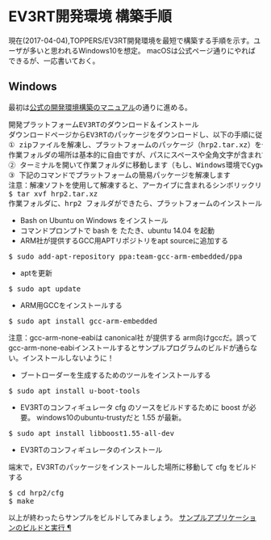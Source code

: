 # EV3RT開発環境 構築手順

現在(2017-04-04),TOPPERS/EV3RT開発環境を最短で構築する手順を示す。ユーザが多いと思われるWindows10を想定。
macOSは公式ページ通りにやればできるが、一応書いておく。

## Windows

最初は[公式の開発環境構築のマニュアル](http://dev.toppers.jp/trac_user/ev3pf/wiki/DevEnv#開発環境構築のマニュアル)の通りに進める。
<pre>
開発プラットフォームEV3RTのダウンロード＆インストール
ダウンロードページからEV3RTのパッケージをダウンロードし、以下の手順に従ってインストールしてください。 
① zipファイルを解凍し、プラットフォームのパッケージ（hrp2.tar.xz）を作業フォルダに移動します。 
作業フォルダの場所は基本的に自由ですが、パスにスペースや全角文字が含まれている場所は避けてください。 
② ターミナルを開いて作業フォルダに移動します（もし、Windows環境でCygwinをインストールしていない方は、先に「開発環境（クロスコンパイラ，ツール）のインストール」を実施してください）。 
③ 下記のコマンドでプラットフォームの簡易パッケージを解凍します 
注意：解凍ソフトを使用して解凍すると、アーカイブに含まれるシンボリックリンクが壊れてしまうことがありますので、以下のように tar コマンドを使用してください。 
$ tar xvf hrp2.tar.xz
作業フォルダに、hrp2 フォルダができたら、プラットフォームのインストールが完了です。 
</pre>

* Bash on Ubuntu on Windows をインストール
* コマンドプロンプトで bash を たたき、ubuntu 14.04 を起動
* ARM社が提供するGCC用APTリポジトリをapt sourceに追加する
<pre>
$ sudo add-apt-repository ppa:team-gcc-arm-embedded/ppa
</pre>
* aptを更新
<pre>
$ sudo apt update
</pre>
* ARM用GCCをインストールする
<pre>
$ sudo apt install gcc-arm-embedded
</pre>
注意：gcc-arm-none-eabiは canonical社 が提供する arm向けgccだ。誤ってgcc-arm-none-eabiインストールするとサンプルプログラムのビルドが通らない。インストールしないように！

* ブートローダーを生成するためのツールをインストールする
<pre>
$ sudo apt install u-boot-tools
</pre>

* EV3RTのコンフィギュレータ cfg のソースをビルドするために boost が必要。 windows10のubuntu-trustyだと 1.55 が最新。
<pre>
$ sudo apt install libboost1.55-all-dev
</pre>

* EV3RTのコンフィギュレータのインストール

端末で，EV3RTのパッケージをインストールした場所に移動して cfg をビルドする 

<pre>
$ cd hrp2/cfg
$ make
</pre>

以上が終わったらサンプルをビルドしてみましょう。
[サンプルアプリケーションのビルドと実行 ¶](http://dev.toppers.jp/trac_user/ev3pf/wiki/SampleProgram)
